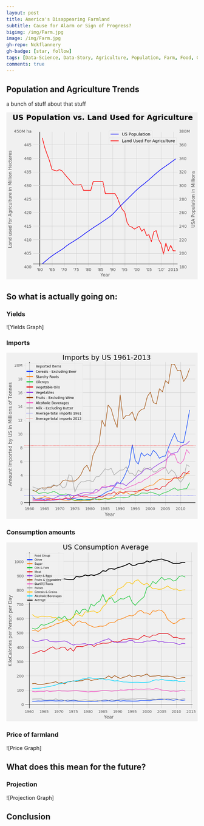 ```yaml
---
layout: post
title: America's Disappearing Farmland
subtitle: Cause for Alarm or Sign of Progress?
bigimg: /img/Farm.jpg
image: /img/Farm.jpg
gh-repo: Nckflannery
gh-badge: [star, follow]
tags: [Data-Science, Data-Story, Agriculture, Population, Farm, Food, Growth]
comments: true
---
```


## Population and Agriculture Trends
a bunch of stuff about that stuff

![US Population vs Land Used for Agriculture](/img/PopGraph.png)

## So what is actually going on: 
### Yields

![Yields Graph]

### Imports

![Imports Graph](/img/ImportsGraph.png)

### Consumption amounts

![Diet Graph](/img/Diet.png)

### Price of farmland

![Price Graph]

## What does this mean for the future?

### Projection

![Projection Graph]

## Conclusion
